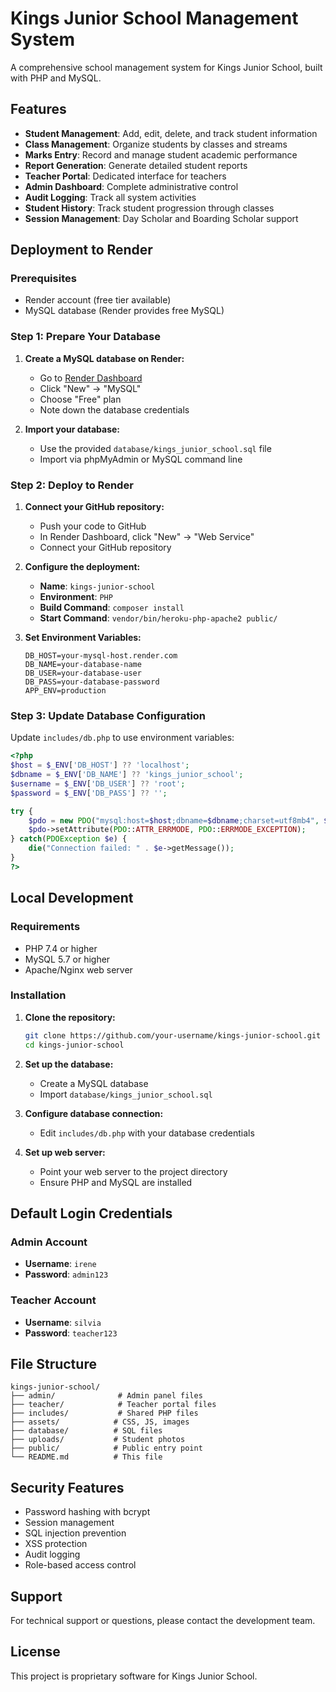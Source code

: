 # Kings Junior School Management System

A comprehensive school management system for Kings Junior School, built with PHP and MySQL.

## Features

- **Student Management**: Add, edit, delete, and track student information
- **Class Management**: Organize students by classes and streams
- **Marks Entry**: Record and manage student academic performance
- **Report Generation**: Generate detailed student reports
- **Teacher Portal**: Dedicated interface for teachers
- **Admin Dashboard**: Complete administrative control
- **Audit Logging**: Track all system activities
- **Student History**: Track student progression through classes
- **Session Management**: Day Scholar and Boarding Scholar support

## Deployment to Render

### Prerequisites
- Render account (free tier available)
- MySQL database (Render provides free MySQL)

### Step 1: Prepare Your Database

1. **Create a MySQL database on Render:**
   - Go to [Render Dashboard](https://dashboard.render.com)
   - Click "New" → "MySQL"
   - Choose "Free" plan
   - Note down the database credentials

2. **Import your database:**
   - Use the provided `database/kings_junior_school.sql` file
   - Import via phpMyAdmin or MySQL command line

### Step 2: Deploy to Render

1. **Connect your GitHub repository:**
   - Push your code to GitHub
   - In Render Dashboard, click "New" → "Web Service"
   - Connect your GitHub repository

2. **Configure the deployment:**
   - **Name**: `kings-junior-school`
   - **Environment**: `PHP`
   - **Build Command**: `composer install`
   - **Start Command**: `vendor/bin/heroku-php-apache2 public/`

3. **Set Environment Variables:**
   ```
   DB_HOST=your-mysql-host.render.com
   DB_NAME=your-database-name
   DB_USER=your-database-user
   DB_PASS=your-database-password
   APP_ENV=production
   ```

### Step 3: Update Database Configuration

Update `includes/db.php` to use environment variables:

```php
<?php
$host = $_ENV['DB_HOST'] ?? 'localhost';
$dbname = $_ENV['DB_NAME'] ?? 'kings_junior_school';
$username = $_ENV['DB_USER'] ?? 'root';
$password = $_ENV['DB_PASS'] ?? '';

try {
    $pdo = new PDO("mysql:host=$host;dbname=$dbname;charset=utf8mb4", $username, $password);
    $pdo->setAttribute(PDO::ATTR_ERRMODE, PDO::ERRMODE_EXCEPTION);
} catch(PDOException $e) {
    die("Connection failed: " . $e->getMessage());
}
?>
```

## Local Development

### Requirements
- PHP 7.4 or higher
- MySQL 5.7 or higher
- Apache/Nginx web server

### Installation

1. **Clone the repository:**
   ```bash
   git clone https://github.com/your-username/kings-junior-school.git
   cd kings-junior-school
   ```

2. **Set up the database:**
   - Create a MySQL database
   - Import `database/kings_junior_school.sql`

3. **Configure database connection:**
   - Edit `includes/db.php` with your database credentials

4. **Set up web server:**
   - Point your web server to the project directory
   - Ensure PHP and MySQL are installed

## Default Login Credentials

### Admin Account
- **Username**: `irene`
- **Password**: `admin123`

### Teacher Account
- **Username**: `silvia`
- **Password**: `teacher123`

## File Structure

```
kings-junior-school/
├── admin/              # Admin panel files
├── teacher/            # Teacher portal files
├── includes/           # Shared PHP files
├── assets/            # CSS, JS, images
├── database/          # SQL files
├── uploads/           # Student photos
├── public/            # Public entry point
└── README.md          # This file
```

## Security Features

- Password hashing with bcrypt
- Session management
- SQL injection prevention
- XSS protection
- Audit logging
- Role-based access control

## Support

For technical support or questions, please contact the development team.

## License

This project is proprietary software for Kings Junior School. 